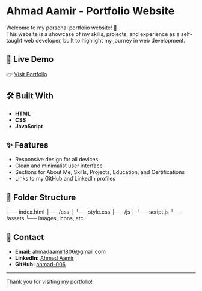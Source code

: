 # Ahmad Aamir - Portfolio Website

Welcome to my personal portfolio website! 🚀  
This website is a showcase of my skills, projects, and experience as a self-taught web developer, built to highlight my journey in web development.

## 🔗 Live Demo
👉 [Visit Portfolio](https://ahmadaamir-portfolio.netlify.app)

## 🛠️ Built With
- **HTML**
- **CSS**
- **JavaScript**

## ✨ Features
- Responsive design for all devices
- Clean and minimalist user interface
- Sections for About Me, Skills, Projects, Education, and Certifications
- Links to my GitHub and LinkedIn profiles

## 📂 Folder Structure
├── index.html
├── /css
│ └── style.css
├── /js
│ └── script.js
└── /assets
└── images, icons, etc.


## 📧 Contact
- **Email:** ahmadaamir1806@gmail.com
- **LinkedIn:** [Ahmad Aamir](https://www.linkedin.com/in/ahmad-aamir-5b210a371/)
- **GitHub:** [ahmad-006](https://github.com/ahmad-006)

---

Thank you for visiting my portfolio!
